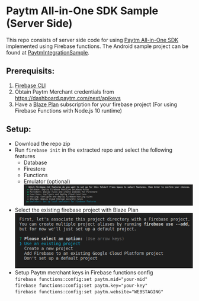 # Paytm All-in-One SDK Sample (Server Side)

This repo consists of server side code for using [Paytm All-in-One SDK](https://developer.paytm.com/docs/all-in-one-sdk/) implemented using Firebase functions. The Android sample project can be found at [PaytmIntegrationSample](https://github.com/Parthav46/PaytmIntegrationSample).

## Prerequisits:
1. [Firebase CLI](https://firebase.google.com/docs/cli)
2. Obtain Paytm Merchant credentials from https://dashboard.paytm.com/next/apikeys
3. Have a [Blaze Plan](https://firebase.google.com/pricing) subscription for your firebase project (For using Firebase Functions with Node.js 10 runtime)

## Setup:

- Download the repo zip
- Run `firebase init` in the extracted repo and select the following features
    - Database
    - Firestore
    - Functions
    - Emulator (optional)
![Firebase CLI feature selection](./imgs/feature_selection.png)
- Select the existing firebase project with Blaze Plan
![Firebase project selection](./imgs/project_selection.png)
- Setup Paytm merchant keys in Firebase functions config <br>
    `firebase functions:config:set paytm.mid="your-mid"` <br>
    `firebase functions:config:set paytm.key="your-key"` <br>
    `firebase functions:config:set paytm.website="WEBSTAGING"`

